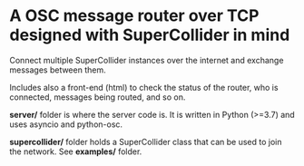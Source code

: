 # A OSC message router over TCP designed with SuperCollider in mind

Connect multiple SuperCollider instances over the internet and exchange messages between them.

Includes also a front-end (html) to check the status of the router, who is connected, messages being routed, and so on.


**server/** folder is where the server code is. It is written in Python (>=3.7) and uses asyncio and python-osc.

**supercollider/** folder holds a SuperCollider class that can be used to join the network. See **examples/** folder.

